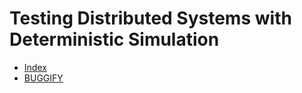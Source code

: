 # Testing Distributed Systems with Deterministic Simulation


- [Index](README.md)
- [BUGGIFY](buggify.md)
